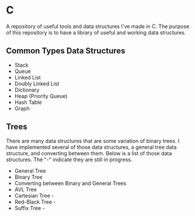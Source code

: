 # C
A repository of useful tools and data structures I've made in C. The purpose of this repository is to have a library of useful and working data structures. 

## Common Types Data Structures

* Stack
* Queue
* Linked List
* Doubly Linked List
* Dictionary
* Heap (Priority Queue)
* Hash Table
* Graph

## Trees
There are many data structures that are some variation of binary trees. I have implemented several of those data structures, a general tree data structure, and converting between them. Below is a list of those data structures. The "-" indicate they are still in progress.

* General Tree
* Binary Tree
* Converting between Binary and General Trees
* AVL Tree
* Cartesian Tree                                -
* Red-Black Tree                                -
* Suffix Tree                                   -

